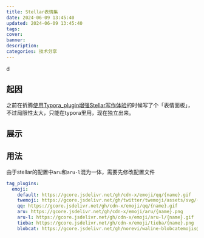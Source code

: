 ```yaml
---
title: Stellar表情集
date: 2024-06-09 13:45:40
updated: 2024-06-09 13:45:40
tags:
cover:
banner:
description:
categories: 技术分享
---
```


d

## 起因

之前在折腾[使用Typora_plugin增强Stellar写作体验](https://blog.hzchu.top/2024/使用Typora-plugin增强Stellar写作体验/)的时候写了个「表情面板」，不过局限性太大，只能在typora里用，现在独立出来。

## 展示



## 用法

由于stellar的配置中`aru`和`aru-l`混为一体，需要先修改配置文件

```yaml _config.stellar.yml
tag_plugins:
  emoji:
    default: https://gcore.jsdelivr.net/gh/cdn-x/emoji/qq/{name}.gif
    twemoji: https://gcore.jsdelivr.net/gh/twitter/twemoji/assets/svg/{name}.svg
    qq: https://gcore.jsdelivr.net/gh/cdn-x/emoji/qq/{name}.gif
    aru: https://gcore.jsdelivr.net/gh/cdn-x/emoji/aru/{name}.png
    aru-l: https://gcore.jsdelivr.net/gh/cdn-x/emoji/aru-l/{name}.gif
    tieba: https://gcore.jsdelivr.net/gh/cdn-x/emoji/tieba/{name}.png
    blobcat: https://gcore.jsdelivr.net/gh/norevi/waline-blobcatemojis@1.0/blobs/{name}.png
```

